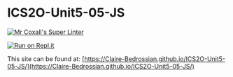 # ICS2O-Unit5-05-JS

[![Mr Coxall's Super Linter](https://github.com/Claire-Bedrossian/ICS2O-Unit5-05-JS/workflows/Mr%20Coxall's%20Super%20Linter/badge.svg)](https://github.com/Claire-Bedrossian/ICS2O-Unit5-05-JS/actions)

[![Run on Repl.it](https://repl.it/badge/github/Claire-Bedrossian/ICS2O-Unit5-05-JS)](https://repl.it/github/Claire-Bedrossian/ICS2O-Unit5-05-JS)

This site can be found at: [https://Claire-Bedrossian.github.io/ICS2O-Unit5-05-JS/](https://Claire-Bedrossian.github.io/ICS2O-Unit5-05-JS/)
